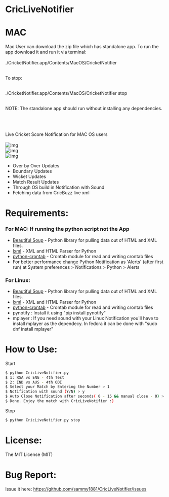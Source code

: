 # CricLiveNotifier

# MAC
Mac User can download the zip file which has standalone app. To run the app download it and run it via terminal: <br /><br />
./CricketNotifier.app/Contents/MacOS/CricketNotifier <br /><br />

To stop:<br /><br />

./CricketNotifier.app/Contents/MacOS/CricketNotifier stop<br /><br />

NOTE: The standalone app should run without installing any dependencies.<br /><br />

<br /><br />
Live Cricket Score Notification for MAC OS users<br /><br />
![img](http://i.imgur.com/LAxL7kI.png)<br />
![img](http://i.imgur.com/hYfzda9.png)<br />
![img](http://i.imgur.com/7b1dOvp.png)<br />
  - Over by Over Updates
  - Boundary Updates
  - Wicket Updates
  - Match Result Updates
  - Through OS build in Notification with Sound
  - Fetching data from CricBuzz live xml

# Requirements:

<h3>For MAC: If running the python script not the App</h3>

* [Beautiful Soup] - Python library for pulling data out of HTML and XML files.
* [lxml] - XML and HTML Parser for Python
* [python-crontab] - Crontab module for read and writing crontab files
* For better performance change Python Notification as 'Alerts' (after first run) at System preferences > Notifications > Python > Alerts

<h3>For Linux:</h3>

* [Beautiful Soup] - Python library for pulling data out of HTML and XML files.
* [lxml] - XML and HTML Parser for Python
* [python-crontab] - Crontab module for read and writing crontab files
* pynotify : Install it using "pip install pynotify"
* mplayer : If you need sound with your Linux Notification you'll have to install mplayer as the dependecy. In fedora it can be done with "sudo dnf install mplayer"


# How to Use:
Start
```sh
$ python CricLiveNotifier.py
$ 1: RSA vs ENG - 4th Test
$ 2: IND vs AUS - 4th ODI
$ Select your Match by Entering the Number > 1
$ Notification with sound (Y/N) > y
$ Auto Close Notification after seconds( 0 - 15 && manual close - 0) > 0
$ Done. Enjoy the match with CricLiveNotifier :)
```

Stop
```sh
$ python CricLiveNotifier.py stop
```
# License:
The MIT License (MIT)

# Bug Report:
Issue it here: https://github.com/sammy1881/CricLiveNotifier/issues

  [Beautiful Soup]: <http://www.crummy.com/software/BeautifulSoup/bs4/doc/>
  [lxml]: <http://lxml.de/>
  [python-crontab]: <https://pypi.python.org/pypi/python-crontab>
